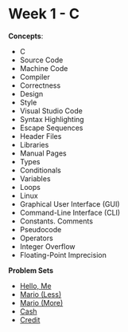 # Week 1 - C

**Concepts**:
- C
- Source Code
- Machine Code
- Compiler
- Correctness
- Design
- Style
- Visual Studio Code
- Syntax Highlighting
- Escape Sequences
- Header Files
- Libraries
- Manual Pages
- Types
- Conditionals
- Variables
- Loops
- Linux
- Graphical User Interface (GUI)
- Command-Line Interface (CLI)
- Constants. Comments
- Pseudocode
- Operators
- Integer Overflow
- Floating-Point Imprecision

**Problem Sets**

- [Hello, Me](https://github.com/Snoower/cs50-introduction-to-computer-science/blob/main/week-1/problem-sets/hello.c)
- [Mario (Less)](https://github.com/Snoower/cs50-introduction-to-computer-science/blob/main/week-1/problem-sets/mario-less/mario.c)
- [Mario (More)](https://github.com/Snoower/cs50-introduction-to-computer-science/tree/main/week-1/problem-sets/mario-more/mario.c)
- [Cash](https://github.com/Snoower/cs50-introduction-to-computer-science/blob/main/week-1/problem-sets/cash.c)
- [Credit](https://github.com/Snoower/cs50-introduction-to-computer-science/blob/main/week-1/problem-sets/credit.c)

